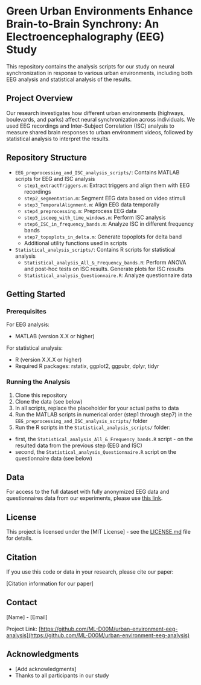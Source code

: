# Green Urban Environments Enhance Brain-to-Brain Synchrony: An Electroencephalography (EEG) Study

This repository contains the analysis scripts for our study on neural synchronization in response to various urban environments, including both EEG analysis and statistical analysis of the results.

## Project Overview

Our research investigates how different urban environments (highways, boulevards, and parks) affect neural synchronization across individuals. We used EEG recordings and Inter-Subject Correlation (ISC) analysis to measure shared brain responses to urban environment videos, followed by statistical analysis to interpret the results.

## Repository Structure

- `EEG_preprocessing_and_ISC_analysis_scripts/`: Contains MATLAB scripts for EEG and ISC analysis
  - `step1_extractTriggers.m`: Extract triggers and align them with EEG recordings
  - `step2_segmentation.m`: Segment EEG data based on video stimuli
  - `step3_TemporalAlignment.m`: Align EEG data temporally
  - `step4_preprocessing.m`: Preprocess EEG data
  - `step5_isceeg_with_time_windows.m`: Perform ISC analysis
  - `step6_ISC_in_frequency_bands.m`: Analyze ISC in different frequency bands
  - `step7_topoplots_in_delta.m`: Generate topoplots for delta band
  - Additional utility functions used in scripts
- `Statistical_analysis_scripts/`: Contains R scripts for statistical analysis
  - `Statistical_analysis_All_&_Frequency_bands.R`: Perform ANOVA and post-hoc tests on ISC results. Generate plots for ISC results
  - `Statistical_analysis_Questionnaire.R`: Analyze questionnaire data

## Getting Started

### Prerequisites

For EEG analysis:
- MATLAB (version X.X or higher)

For statistical analysis:
- R (version X.X.X or higher)
- Required R packages: rstatix, ggplot2, ggpubr, dplyr, tidyr

### Running the Analysis

1. Clone this repository
2. Clone the data (see below)
3. In all scripts, replace the <your-path-to-data> placeholder for your actual paths to data
4. Run the MATLAB scripts in numerical order (step1 through step7) in the `EEG_preprocessing_and_ISC_analysis_scripts/` folder
5. Run the R scripts in the `Statistical_analysis_scripts/` folder:
  - first, the `Statistical_analysis_All_&_Frequency_bands.R` script - on the resulted data from the previous step (EEG and ISC)
  - second, the `Statistical_analysis_Questionnaire.R` script on the questionnaire data (see below)

## Data

For access to the full dataset with fully anonymized EEG data and questionnaires data from our experiments, please use [this link](add_link_to_the_data).

## License

This project is licensed under the [MIT License] - see the [LICENSE.md](LICENSE.md) file for details.

## Citation

If you use this code or data in your research, please cite our paper:

[Citation information for our paper]

## Contact

[Name] - [Email]

Project Link: [https://github.com/ML-D00M/urban-environment-eeg-analysis](https://github.com/ML-D00M/urban-environment-eeg-analysis)

## Acknowledgments

- [Add acknowledgments]
- Thanks to all participants in our study
